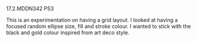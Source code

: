 17.2.MDDN342 PS3

This is an experimentation on having a grid layout. I looked at having a focused random ellipse size, fill and stroke colour. I wanted to stick with the black and gold colour inspired from art deco style. 


